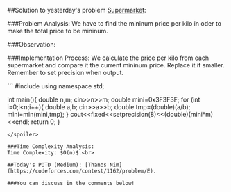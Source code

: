 ##Solution to yesterday's problem  [Supermarket](https://codeforces.com/problemset/problem/919/A):

###Problem Analysis:
We have to find the mininum price per kilo in oder to make the total price to be mininum.

###Observation:

###Implementation Process:
We calculate the price per kilo from each supermarket and compare it the current mininum price. Replace it if smaller. Remember to set precision when output.

<spoiler summary="Code(C++)">
```
#include<bits/stdc++.h>
using namespace std;

int main(){
	double n,m;
	cin>>n>>m;
	double mini=0x3F3F3F;
	for (int i=0;i<n;i++){
		double a,b;
		cin>>a>>b;
		double tmp=(double)(a/b);
		mini=min(mini,tmp);
	}
	cout<<fixed<<setprecision(8)<<(double)(mini*m)<<endl;
	return 0;
}

```
</spoiler>

###Time Complexity Analysis:
Time Complexity: $O(n)$.<br>

##Today's POTD (Medium): [Thanos Nim](https://codeforces.com/contest/1162/problem/E).

###You can discuss in the comments below!
